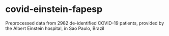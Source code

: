 # covid-einstein-fapesp
Preprocessed data from 2982 de-identified COVID-19 patients, provided by the Albert Einstein hospital, in Sao Paulo, Brazil
